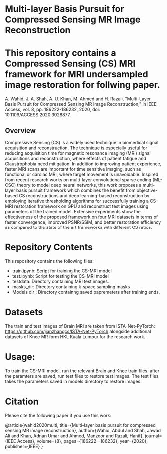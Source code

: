 # Multi-layer Basis Pursuit for Compressed Sensing MR Image Reconstruction

# This repository contains a Compressed Sensing (CS) MRI framework for MRI undersampled image restoration for follwing paper.
A. Wahid, J. A. Shah, A. U. Khan, M. Ahmed and H. Razali, "Multi-Layer Basis Pursuit for Compressed Sensing MR Image Reconstruction," in IEEE Access, vol. 8, pp. 186222-186232, 2020, doi: 10.1109/ACCESS.2020.3028877.

## Overview

Compressive Sensing (CS) is a widely used technique in biomedical signal acquisition and reconstruction. The technique is especially useful for reducing acquisition time for magnetic resonance imaging (MRI) signal acquisitions and reconstruction, where effects of patient fatigue and Claustrophobia need mitigation. In addition to improving patient experience, faster MRI scans are important for time sensitive imaging, such as functional or cardiac MRI, where target movement is unavoidable. Inspired from recent research works on multi-layer convolutional sparse coding (ML-CSC) theory to model deep neural networks, this work proposes a multi-layer basis pursuit framework which combines the benefit from objective-based CS reconstructions and deep learning-based reconstruction by employing iterative thresholding algorithms for successfully training a CS-MRI restoration framework on GPU and reconstruct test images using parameters of the trained model. Extensive experiments show the effectiveness of the proposed framework on four MRI datasets in terms of faster convergence, improved PSNR/SSIM, and better restoration efficiency as compared to the state of the art frameworks with different CS ratios.

# Repository Contents

This repository contains the following files:
-	train.ipynb: Script for training the CS-MRI model
-	test.ipynb: Script for testing the CS-MRI model
-	testdata: Directory containing MRI test images.
-	masks_dir: Directory containing k-space sampling masks
-	Models dir : Directory containng saved papremeters after training ends.

# Datasets

The train and test images of Brain MRI are taken from ISTA-Net-PyTorch: https://github.com/jianzhangcs/ISTA-Net-PyTorch alongside additional datasets of Knee MR form HKL Kuala Lumpur for the research work.



# Usage:

To train the CS-MRI model, run the relevant Brain and Knee train files. after the paramters are saved, run test files to restore test images. The test files takes the parameters saved in models directory to restore images.



# Citation

Please cite the following paper if you use this work:

@article{wahid2020multi,
  title={Multi-layer basis pursuit for compressed sensing MR image reconstruction},
  author={Wahid, Abdul and Shah, Jawad Ali and Khan, Adnan Umar and Ahmed, Manzoor and Razali, Hanif},
  journal={IEEE Access},
  volume={8},
  pages={186222--186232},
  year={2020},
  publisher={IEEE}
}

